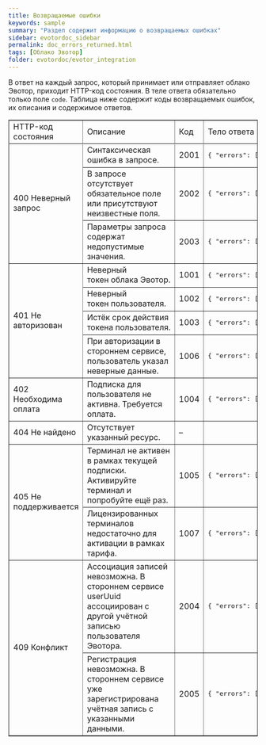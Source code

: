 ```yaml
---
title: Возвращаемые ошибки
keywords: sample
summary: "Раздел содержит информацию о возвращаемых ошибках"
sidebar: evotordoc_sidebar
permalink: doc_errors_returned.html
tags: [Облако Эвотор]
folder: evotordoc/evotor_integration
---
```


В ответ на каждый запрос, который принимает или отправляет облако Эвотор, приходит HTTP-код состояния. В теле ответа обязательно только поле `code`. Таблица ниже содержит коды возвращаемых ошибок, их описания и содержимое ответов.

<table dir="ltr" border="1" cellspacing="0" cellpadding="10"><colgroup><col width="152"> <col width="285"> <col width="35"> <col width="297"></colgroup>

<tbody>

<tr>

<td style="text-align: left;">HTTP-код состояния</td>

<td style="text-align: left;">Описание</td>

<td style="text-align: left;">Код</td>

<td style="text-align: left;">Тело ответа</td>

</tr>

<tr>

<td colspan="1" rowspan="4">

<div>400 Неверный запрос</div>

</td>

</tr>

<tr>

<td>Синтаксическая ошибка в запросе.</td>

<td>2001</td>

<td><pre>{ "errors": [ { "code": 2001 } ] }</pre></td>

</tr>

<tr>

<td>В запросе отсутствует обязательное поле или присутствуют неизвестные поля.</td>

<td>2002</td>

<td><pre>{ "errors": [ { "code": 2002, "reason": "missing", "subject": "deviceUuid" }, { "code": 2002, "reason": "unexpected", "subject": "deviceUuid" } ] }</pre></td>

</tr>

<tr>

<td>Параметры запроса содержат недопустимые значения.</td>

<td>2003</td>

<td><pre>{ "errors": [ { "code": 2003, "reason": "incorrect", "subject": "deviceUuid", "value": "null" } ] }</pre></td>

</tr>

<tr>

<td colspan="1" rowspan="4">

<div>401 Не авторизован</div>

</td>

<td>Неверный токен облака Эвотор.</td>

<td>1001</td>

<td><pre>{ "errors": [ { "code": 1001 } ] }</pre></td>

</tr>

<tr>

<td>Неверный токен пользователя.</td>

<td>1002</td>

<td><pre>{ "errors": [ { "code": 1002 } ] }</pre></td>

</tr>

<tr>

<td>Истёк срок действия токена пользователя.</td>

<td>1003</td>

<td><pre>{ "errors": [ { "code": 1003 } ] }</pre></td>

</tr>

<tr>

<td>При авторизации в стороннем сервисе, пользователь указал неверные данные.</td>

<td>1006</td>

<td><pre>{ "errors": [ { "code": 1006 } ] }</pre></td>

</tr>

<tr>

<td>402 Необходима оплата</td>

<td>Подписка для пользователя не активна. Требуется оплата.</td>

<td>1004</td>

<td><pre>{ "errors": [{ "code": 1004 "reason": "payment required" "subject": "userUuid" "value": "01-000000000015463" } ] }</pre></td>

</tr>

<tr>

<td>404 Не найдено</td>

<td>Отсутствует указанный ресурс.</td>

<td>–</td>

</tr>

<tr>

<td colspan="1" rowspan="2">

<div>405 Не поддерживается</div>

</td>

<td>Терминал не активен в рамках текущей подписки. Активируйте терминал и попробуйте ещё раз.</td>

<td>1005</td>

<td><pre>{ "errors": [{ "code": 1005 "reason": "not allowed" "subject": "deviceUuid" "value": "93a9bfa3-7353-490d-aa54-8c6efe9d8a8f" } ] }</pre></td>

</tr>

<tr>

<td>Лицензированных терминалов недостаточно для активации в рамках тарифа.</td>

<td>1007</td>

<td><pre>{ "errors": [{ "code": 1007 "reason": "license overhead" "subject": "deviceUuid" "value": "93a9bfa3-7353-490d-aa54-8c6efe9d8a8f" } ] }</pre></td>

</tr>

<tr>

<td colspan="1" rowspan="2">

<div>409 Конфликт</div>

</td>

<td>Ассоциация записей невозможна. В стороннем сервисе userUuid ассоциирован с другой учётной записью пользователя Эвотора.</td>

<td>2004</td>

<td><pre>{ "errors": [ { "code": 2004 } ] }</pre></td>

</tr>

<tr>

<td style="text-align: left;">Регистрация невозможна. В стороннем сервисе уже зарегистрирована учётная запись с указанными данными.</td>

<td style="text-align: left;">2005</td>

<td style="text-align: left;"><pre>{ "errors": [ { "code": 2005 } ] }</pre></td>

</tr>

</tbody>

</table>
